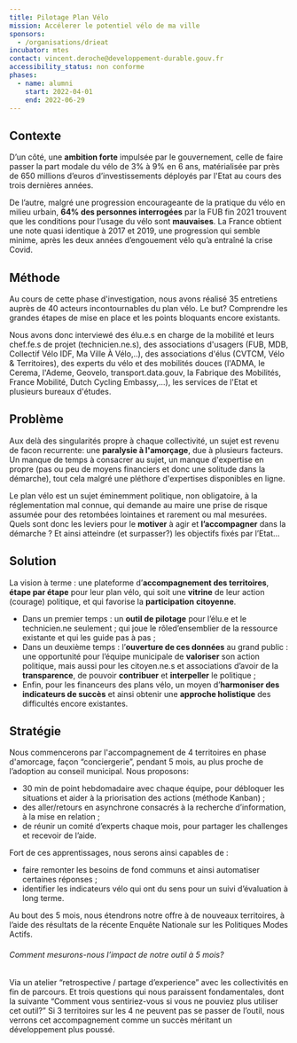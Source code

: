 ```yaml
---
title: Pilotage Plan Vélo
mission: Accélerer le potentiel vélo de ma ville
sponsors:
  - /organisations/drieat
incubator: mtes
contact: vincent.deroche@developpement-durable.gouv.fr
accessibility_status: non conforme
phases:
  - name: alumni
    start: 2022-04-01
    end: 2022-06-29
---
```

## Contexte

D’un côté, une **ambition forte** impulsée par le gouvernement, celle de faire passer la part modale du vélo de 3% à 9% en 6 ans, matérialisée par près de 650 millions d’euros d’investissements déployés par l'Etat au cours des trois dernières années.

De l’autre, malgré une progression encourageante de la pratique du vélo en milieu urbain, **64% des personnes interrogées** par la FUB fin 2021 trouvent que les conditions pour l’usage du vélo sont **mauvaises**. La France obtient une note quasi identique à 2017 et 2019, une progression qui semble minime, après les deux années d’engouement vélo qu’a entraîné la crise Covid.



## Méthode

Au cours de cette phase d'investigation, nous avons réalisé 35 entretiens auprès de 40 acteurs incontournables du plan vélo. Le but? Comprendre les grandes étapes de mise en place et les points bloquants encore existants.

Nous avons donc interviewé des élu.e.s en charge de la mobilité et leurs chef.fe.s de projet (technicien.ne.s), des associations d'usagers (FUB, MDB, Collectif Vélo IDF, Ma Ville À Vélo,..), des associations d'élus (CVTCM, Vélo & Territoires), des experts du vélo et des mobilités douces (l'ADMA, le Cerema, l'Ademe, Geovelo, transport.data.gouv, la Fabrique des Mobilités, France Mobilité, Dutch Cycling Embassy,...), les services de l'Etat et plusieurs bureaux d'études.

## Problème

Aux delà des singularités propre à chaque collectivité, un sujet est revenu de facon recurrente: une **paralysie à l'amorçage**, due à plusieurs facteurs. Un manque de temps à consacrer au sujet, un manque d'expertise en propre (pas ou peu de moyens financiers et donc une solitude dans la démarche), tout cela malgré une pléthore d'expertises disponibles en ligne. 

Le plan vélo est un sujet éminemment politique, non obligatoire, à la réglementation mal connue, qui demande au maire une prise de risque assumée pour des retombées lointaines et rarement ou mal mesurées. Quels sont donc les leviers pour le **motiver** à agir et **l’accompagner** dans la démarche ? Et ainsi atteindre (et surpasser?) les objectifs fixés par l’Etat...



## Solution

La vision à terme : une plateforme d’**accompagnement des territoires**, **étape par étape** pour leur plan vélo, qui soit une **vitrine** de leur action (courage) politique, et qui favorise la **participation** **citoyenne**.

* Dans un premier temps : un **outil de pilotage** pour l’élu.e et le technicien.ne seulement ; qui joue le rôled’ensemblier de la ressource existante et qui les guide pas à pas ;
* Dans un deuxième temps : l’**ouverture de ces données** au grand public : une opportunité pour l’équipe municipale de **valoriser** son action politique, mais aussi pour les citoyen.ne.s et associations d’avoir de la **transparence**, de pouvoir **contribuer** et **interpeller** le politique ;
* Enfin, pour les financeurs des plans vélo, un moyen d’**harmoniser des indicateurs de succès** et ainsi obtenir une **approche holistique** des difficultés encore existantes.

## Stratégie

Nous commencerons par l'accompagnement de 4 territoires en phase d'amorcage, façon “conciergerie”, pendant 5 mois, au plus proche de l’adoption au conseil municipal. Nous proposons: 

* 30 min de point hebdomadaire avec chaque équipe, pour débloquer les situations et aider à la priorisation des actions (méthode Kanban) ;
* des aller/retours en asynchrone consacrés à la recherche d’information, à la mise en relation ;
* de réunir un comité d’experts chaque mois, pour partager les challenges et recevoir de l’aide.

Fort de ces apprentissages, nous serons ainsi capables de :

* faire remonter les besoins de fond communs et ainsi automatiser certaines réponses ;
* identifier les indicateurs vélo qui ont du sens pour un suivi d’évaluation à long terme.

Au bout des 5 mois, nous étendrons notre offre à de nouveaux territoires, à l’aide des résultats de la récente Enquête Nationale sur les Politiques Modes Actifs.

###### *Comment mesurons-nous l’impact de notre outil à 5 mois?*

Via un atelier “retrospective / partage d’experience” avec les collectivités en fin de parcours. Et trois questions qui nous paraissent fondamentales, dont la suivante “Comment vous sentiriez-vous si vous ne pouviez plus utiliser cet outil?” Si 3 territoires sur les 4 ne peuvent pas se passer de l’outil, nous verrons cet accompagnement comme un succès méritant un développement plus poussé.
